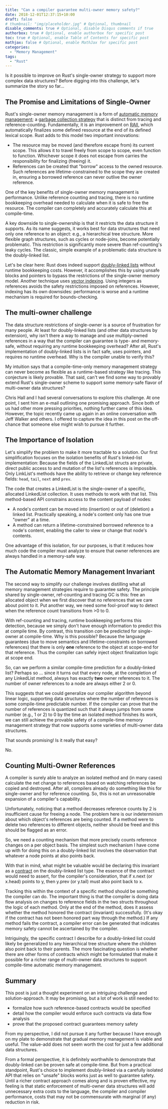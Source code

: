 ```yaml
---
title: "Can a compiler guarantee multi-owner memory safety?"
date: 2018-12-01T12:37:15+10:00
draft: false
# thumbnail: "img/placeholder.jpg" # Optional, thumbnail
disable_comments: true # Optional, disable Disqus comments if true
authorbox: true # Optional, enable authorbox for specific post
toc: true # Optional, enable Table of Contents for specific post
mathjax: false # Optional, enable MathJax for specific post
categories:
  - "Memory Management"
tags:
  - "Rust"
---
```


Is it possible to improve on Rust's single-owner strategy to support more complex data structures?
Before digging into this challenge, let's summarize the story so far...

## The Promise and Limitations of Single-Owner ##

Rust's single-owner memory management is a form of 
[automatic memory management](https://en.wikipedia.org/wiki/Category:Automatic_memory_management);
a [garbage collection strategy](https://words.steveklabnik.com/borrow-checking-escape-analysis-and-the-generational-hypothesis)
that is distinct from tracing and reference-counting.
Fundamentally, it is an improvement on [RAII](https://en.wikipedia.org/wiki/Resource_acquisition_is_initialization),
which automatically finalizes some defined resource at the end of its defined lexical scope.
Rust adds to this model two important innovations:

- The resource may be moved (and therefore escape from) its current scope.
  This allows it to travel freely from scope to scope, even function to function.
  Whichever scope it does not escape from carries the responsibility for finalizing (freeing) it.
- References can be created that "borrow" access to the owned resource.
  Such references are lifetime-constrained to the scope they are created in,
  ensuring a borrowed reference can never outlive the owner reference.

One of the key benefits of single-owner memory management is performance.
Unlike reference counting and tracing, there is no runtime bookkeeping overhead
needed to calculate when it is safe to free the resource.
The compiler can completely and accurately calculate this at compile-time.

A key downside to single-ownership is that it restricts the data structure it supports.
As its name suggests, it works best for data structures
that need only one reference to an object: e.g., a hierarchical tree structure.
More flexible graph structures, such as cycles or node-joins, become potentially problematic.
This restriction is significantly more severe than ref-counting's leaky cycles.
The classic, simple example of a problematic data structure is the doubly-linked list.

Let's be clear here:
Rust does indeed support [doubly-linked lists](https://doc.rust-lang.org/std/collections/struct.LinkedList.html) 
without runtime bookkeeping costs.
However, it accomplishes this by using unsafe blocks and pointers to
bypass the restrictions of the single-owner memory model.
Another technique uses [vector indexing](https://www.reddit.com/r/rust/comments/2u53le/this_is_a_doubly_linked_list_in_safe_rust/).
Using integers as references avoids the safety restrictions imposed on references.
However, indexing has its own downsides: performance is worse and
a runtime mechanism is required for bounds-checking.

## The multi-owner challenge ##

The data structure restrictions of single-owner is a source of frustration for many people.
At least for doubly-linked lists (and other data structures by extension),
why isn't there a way to manage and use multiply-owned references in a way
that the compiler can guarantee is type- and memory-safe,
without requiring any runtime bookkeeping overhead?
After all, Rust's implementation of doubly-linked lists is in fact safe, uses pointers,
and requires no runtime overhead.
Why is the compiler unable to verify this?

My intuition says that a compile-time-only memory management strategy
can never become as flexible as a runtime-based strategy like tracing.
This conjecture is likely provable.
That said, can't we find some way to provably extend Rust's single-owner
scheme to support some memory-safe flavor of multi-owner data structures?

Chris Hall and I had several conversations to explore this challenge.
At one point, I sent him an e-mail outlining one promising approach.
Since both of us had other more pressing priorities, nothing further came of this idea.
However, the topic recently came up again in an online conversation with
Jeff Walker and others.
I offered to capture the idea in this post on the off-chance that someone
else might wish to pursue it further.

## The Importance of Isolation ##

Let's simplify the problem to make it more tractable to a solution.
Our first simplification focuses on the isolation benefits of Rust's linked-list implementation:
Because the fields of the LinkedList structs are private,
direct public access to and mutation of the list's references is impossible.
Only LinkList's methods have the ability to retrieve or change key reference fields:
`head`, `tail`, `next` and `prev`.

The code that creates a LinkedList
is the single-owner of a specific, allocated LinkedList collection.
It uses methods to work with that list.
This method-based API constrains access to the content payload of nodes:

- A node's content can be moved into (insertion) or out of (deletion) a linked list.
  Practically speaking, a node's content only has one true "owner" at a time.
- A method can return a lifetime-constrained borrowed reference to a node's content,
  enabling the caller to view or change that node's contents.

One advantage of this isolation, for our purposes, is that it
reduces how much code the compiler must analyze to ensure that
owner references are always handled in a memory-safe way.

## The Automatic Memory Management Invariant ##

The second way to simplify our challenge involves distilling
what all memory management strategies require to guarantee safety.
The principle shared by single-owner, ref-counting and tracing GC
is this: free an allocated object when we first
discover that no references that we care about point to it.
Put another way, we need some fool-proof way to detect when
the reference count transitions from >0 to 0.

With ref-counting and tracing, runtime bookkeeping performs this detection,
because we simply don't have enough information to predict this at compile time.
By contrast, this transition *can* be predicted for single-owner at compile-time.
Why is this possible?  Because the language guarantees
(due to move semantics and lifetime-constraints on borrowed references)
that there is only **one** reference to the object at scope-end for that reference.
Thus the compiler can safely inject object finalization logic at scope end.

So, can we perform a similar compile-time prediction for a doubly-linked list?
Perhaps so ... since it turns out that every node,
at the completion of any LinkedList method,
always has exactly **two** owner references to it.
The number of owner references to a node are always either 2 or 0.

This suggests that we could generalize our compiler algorithm beyond linear logic,
supporting data structures where the number of references
is some compile-time predictable number.
If the compiler can prove that the number of references is quantized
such that it always jumps from some number (e.g., 1 or 2) to 0 by the time
an isolated method finishes its work, we can still achieve
the provable safety of a compile-time memory management strategy
that now supports some varieties of multi-owner data structures.

That sounds promising! Is it really that easy?

No.

## Counting Multi-Owner References ##

A compiler is surely able to analyze an isolated method and (in many cases)
calculate the net change to references based on watching references be copied and destroyed.
After all, compilers already do something like this for single-owner and for reference counting.
So, this is not an unreasonable expansion of a compiler's capability.

Unfortunately, noticing that a method decreases reference counts by 2
is insufficient cause for freeing a node.
The problem here is our indeterminism about which object's references
are being counted. If a method were to delete two references to different objects,
neither should be freed and this should be flagged as an error.

So, we need a counting mechanism that more precisely counts reference changes
on a per object basis.
The simplest such mechanism I have come up with for doing this on a doubly-linked
list involves the observation that whatever a node points at also points back.

With that in mind, what might be valuable would be declaring this invariant as a 
[contract](https://en.wikipedia.org/wiki/Design_by_contract) on the doubly-linked list type.
The essence of the contract would need to assert, for the compiler's consideration,
that if x.next (or x.head) points to y, then y.prev (or y.tail) must also point back to x.

Tracking this within the context of a specific method should be something the compiler can do.
The important thing is that the compiler is doing data flow analysis
on changes to reference fields in the two structs throughout the logic of each method.
Only at the end of the method, does it assess whether the method honored the
contract (invariant) successfully.
(It's okay if the contract has not been honored part way through the method.)
If any method fails the contract, a compiler error can be generated that
indicates memory safety cannot be ascertained by the compiler.

Intriguingly, the specific contract I describe for a doubly-linked list
could likely be generalized to any hierarchical tree structure where the children
also point back to their parents.
The more fascinating question is whether there are other forms of contracts
which might be formulated that make it possible for 
a richer range of multi-owner data structures to support compile-time
automatic memory management.

## Summary ##

This post is just a thought experiment on an intriguing challenge and solution-approach.
It may be promising, but a lot of work is still needed to:

- formalize how such reference-based contracts would be specified
- detail how the compiler would enforce such contracts via data flow analysis
- prove that the proposed contract guarantees memory safety

From my perspective, I did not pursue it any further because I have enough on my
plate to demonstrate that gradual memory management is viable and useful.
The value-add does not seem worth the cost for just a few additional data structures.

From a formal perspective, it is definitely worthwhile to demonstrate that doubly-linked
can be proven safe at compile-time. But from a practical standpoint,
Rust's choice to implement doubly-linked via a carefully isolated API that relies on
"unsafe" blocks works just as well to guarantee safety.
Until a richer contract approach comes along and is proven effective,
my feeling is that 
static enforcement of multi-owner data structures will add unnecessary extra
costs to the language, the compiler and compiler performance,
costs that may not be commensurate with marginal (if any) reduction in risk.

